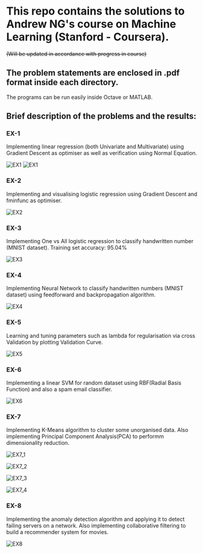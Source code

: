 # This repo contains the solutions to Andrew NG's course on Machine Learning (Stanford - Coursera).

~~(Will be updated in accordance with progress in course)~~

## The problem statements are enclosed in .pdf format inside each directory.

The programs can be run easily inside Octave or MATLAB.

## Brief description of the problems and the results:

### EX-1

Implementing linear regression (both Univariate and Multivariate) using Gradient Descent as optimiser as well as verification using Normal Equation.

![EX1](./machine-learning-ex1/Screenshots/LinearRegression1.jpg "EX1_1")
![EX1](./machine-learning-ex1/Screenshots/LinearRegression2.jpg "EX1_2")

### EX-2

Implementing and visualising logistic regression using Gradient Descent and fminfunc as optimiser.

![EX2](./machine-learning-ex2/Screenshots/LogisticRegression.png "EX2")

### EX-3

Implementing One vs All logistic regression to classify handwritten number (MNIST dataset). Training set accuracy: 95.04%

![EX3](./machine-learning-ex3/Screenshots/MultiClassClassification.png "EX3")

### EX-4

Implementing Neural Network to classify handwritten numbers (MNIST dataset) using feedforward and backpropagation algorithm.

![EX4](./machine-learning-ex4/Screenshots/NeuralNetwork.jpg "EX4")

### EX-5

Learning and tuning parameters such as lambda for regularisation via cross Validation by plotting Validation Curve.

![EX5](./machine-learning-ex5/Screenshots/Bias_Variance.jpg "EX5")

### EX-6

Implementing a linear SVM for random dataset using RBF(Radial Basis Function) and also a spam email classifier.

![EX6](./machine-learning-ex6/Screenshots/SVM.jpg "EX6")

### EX-7

Implementing K-Means algorithm to cluster some unorganised data. Also implementing Principal Component Analysis(PCA) to performm dimensionality reduction.

![EX7_1](./machine-learning-ex7/Screenshots/Capture1.PNG "EX7_1")

![EX7_2](./machine-learning-ex7/Screenshots/Capture2.PNG "EX7_2")

![EX7_3](./machine-learning-ex7/Screenshots/PCA.jpg "EX7_3")

![EX7_4](./machine-learning-ex7/Screenshots/Capture5.PNG "EX7_4")

### EX-8

Implementing the anomaly detection algorithm and applying it to detect failing servers on a network. Also implementing collaborative filtering to build a recommender system for movies.

![EX8](./machine-learning-ex8/Screenshots/AnomalyDetection.jpg "EX8")
